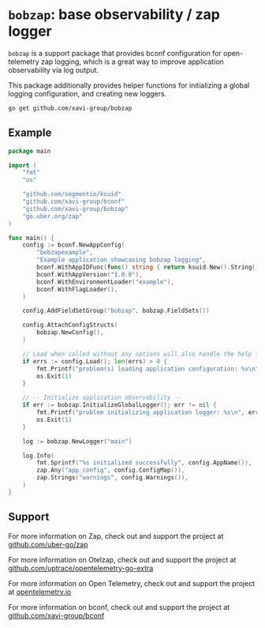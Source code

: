# `bobzap`: base observability / zap logger

`bobzap` is a support package that provides bconf configuration for open-telemetry zap logging, which is a great way to
improve application observability via log output.

This package additionally provides helper functions for initializing a global logging configuration, and creating new
loggers.

```sh
go get github.com/xavi-group/bobzap
```

## Example

```go
package main

import (
	"fmt"
	"os"

	"github.com/segmentio/ksuid"
	"github.com/xavi-group/bconf"
	"github.com/xavi-group/bobzap"
	"go.uber.org/zap"
)

func main() {
	config := bconf.NewAppConfig(
		"bobzapexample",
		"Example application showcasing bobzap logging",
		bconf.WithAppIDFunc(func() string { return ksuid.New().String() }),
		bconf.WithAppVersion("1.0.0"),
		bconf.WithEnvironmentLoader("example"),
		bconf.WithFlagLoader(),
	)

	config.AddFieldSetGroup("bobzap", bobzap.FieldSets())

	config.AttachConfigStructs(
		bobzap.NewConfig(),
	)

	// Load when called without any options will also handle the help flag (--help or -h)
	if errs := config.Load(); len(errs) > 0 {
		fmt.Printf("problem(s) loading application configuration: %v\n", errs)
		os.Exit(1)
	}

	// -- Initialize application observability --
	if err := bobzap.InitializeGlobalLogger(); err != nil {
		fmt.Printf("problem initializing application logger: %s\n", err)
		os.Exit(1)
	}

	log := bobzap.NewLogger("main")

	log.Info(
		fmt.Sprintf("%s initialized successfully", config.AppName()),
		zap.Any("app_config", config.ConfigMap()),
		zap.Strings("warnings", config.Warnings()),
	)
}
```

## Support

For more information on Zap, check out and support the project at
[github.com/uber-go/zap](https://github.com/uber-go/zap)

For more information on Otelzap, check out and support the project at
[github.com/uptrace/opentelemetry-go-extra](https://github.com/uptrace/opentelemetry-go-extra/tree/main/otelzap)

For more information on Open Telemetry, check out and support the project at
[opentelemetry.io](https://opentelemetry.io/)

For more information on bconf, check out and support the project at
[github.com/xavi-group/bconf](https://github.com/xavi-group/bconf)
